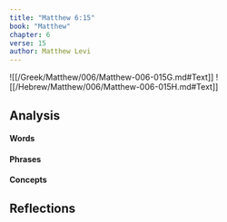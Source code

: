 ```yaml
---
title: "Matthew 6:15"
book: "Matthew"
chapter: 6
verse: 15
author: Matthew Levi
---
```

![[/Greek/Matthew/006/Matthew-006-015G.md#Text]]
![[/Hebrew/Matthew/006/Matthew-006-015H.md#Text]]

## Analysis

#### Words

#### Phrases

#### Concepts

## Reflections
